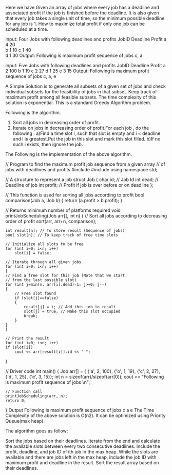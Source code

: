 Here we have Given an array of jobs where every job has a deadline and associated profit if the job is finished before the deadline. It is also given that every job takes a single unit of time, so the minimum possible deadline for any job is 1. How to maximize total profit if only one job can be scheduled at a time.

Input: Four Jobs with following 
deadlines and profits
JobID  Deadline  Profit
  a      4        20   
  b      1        10
  c      1        40  
  d      1        30
Output: Following is maximum 
profit sequence of jobs
        c, a   


Input:  Five Jobs with following
deadlines and profits
JobID   Deadline  Profit
  a       2        100
  b       1        19
  c       2        27
  d       1        25
  e       3        15
Output: Following is maximum 
profit sequence of jobs
        c, a, e

  A Simple Solution is to generate all subsets of a given set of jobs and check individual subsets for the feasibility of jobs in that subset. Keep track of maximum profit among all feasible subsets. The time complexity of this solution is exponential. 
This is a standard Greedy Algorithm problem. 

Following is the algorithm.

1) Sort all jobs in decreasing order of profit. 
2) Iterate on jobs in decreasing order of profit.For each job , do the following : 
a)Find a time slot i, such that slot is empty and i < deadline and i is greatest.Put the job in 
this slot and mark this slot filled. 
b)If no such i exists, then ignore the job. 

The Following is the implementation of the above algorithm. 

// Program to find the maximum profit job sequence from a given array
// of jobs with deadlines and profits
#include<iostream>
#include<algorithm>
using namespace std;

// A structure to represent a job
struct Job
{
char id;	 // Job Id
int dead; // Deadline of job
int profit; // Profit if job is over before or on deadline
};

// This function is used for sorting all jobs according to profit
bool comparison(Job a, Job b)
{
	return (a.profit > b.profit);
}

// Returns minimum number of platforms required
void printJobScheduling(Job arr[], int n)
{
	// Sort all jobs according to decreasing order of profit
	sort(arr, arr+n, comparison);

	int result[n]; // To store result (Sequence of jobs)
	bool slot[n]; // To keep track of free time slots

	// Initialize all slots to be free
	for (int i=0; i<n; i++)
		slot[i] = false;

	// Iterate through all given jobs
	for (int i=0; i<n; i++)
	{
	// Find a free slot for this job (Note that we start
	// from the last possible slot)
	for (int j=min(n, arr[i].dead)-1; j>=0; j--)
	{
		// Free slot found
		if (slot[j]==false)
		{
			result[j] = i; // Add this job to result
			slot[j] = true; // Make this slot occupied
			break;
		}
	}
	}

	// Print the result
	for (int i=0; i<n; i++)
	if (slot[i])
		cout << arr[result[i]].id << " ";
}

// Driver code
int main()
{
	Job arr[] = { {'a', 2, 100}, {'b', 1, 19}, {'c', 2, 27},
				{'d', 1, 25}, {'e', 3, 15}};
	int n = sizeof(arr)/sizeof(arr[0]);
	cout << "Following is maximum profit sequence of jobs \n";
	
	// Function call
	printJobScheduling(arr, n);
	return 0;
}
Output
Following is maximum profit sequence of jobs 
c a e 
The Time Complexity of the above solution is O(n2). It can be optimized using Priority Queue(max heap).

The algorithm goes as follow:

Sort the jobs based on their deadlines.
Iterate from the end and calculate the available slots between every two consecutive deadlines. Include the profit, deadline, and job ID of ith job in the max heap.
While the slots are available and there are jobs left in the max heap, include the job ID with maximum profit and deadline in the result.
Sort the result array based on their deadlines.